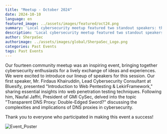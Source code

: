 ```yaml
---
title: "Meetup - October 2024"
date: 2024-10-10
language: en
featured_image: ../assets/images/featured/oct24.png
summary: 'Local cybersecurity meetup featured two standout speakers: the first provided insights into web pentesting, while the second discussed the complexities of DNS proxies in cybersecurity'
description: 'Local cybersecurity meetup featured two standout speakers: the first provided insights into web pentesting, while the second discussed the complexities of DNS proxies in cybersecurity'
author: SherpaSec
authorimage: ../assets/images/global/SherpaSec_Logo.png
categories: Past Events
tags: Past Events
---
```


Our fourteen community meetup was an inspiring event, bringing together cybersecurity enthusiasts for a lively exchange of ideas and experiences. We were excited to introduce our lineup of speakers for this session. Our first speaker, Mr. Firdaus Khairuddin, Lead Cybersecurity Consultant at Bluesify, presented "Introduction to Web Pentesting & LekirFramework," sharing essential insights into web penetration testing techniques. Following him, Naufal Jaffri, President of GMI CySec, delved into the topic "Transparent DNS Proxy: Double-Edged Sword?" discussing the complexities and implications of DNS proxies in cybersecurity.

Thank you to everyone who participated in making this event a success!

![Event_Poster](/images/posters/20241010_Poster_Oct.png)